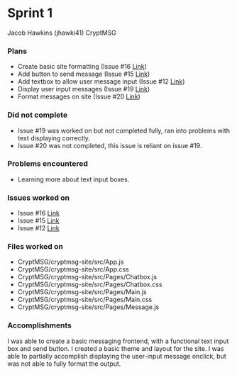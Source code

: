 # Sprint 1

Jacob Hawkins (jhawki41)
CryptMSG

### Plans
- Create basic site formatting (Issue #16 [Link](https://github.com/utk-cs340-fall22/CryptMSG/issues/16))
- Add button to send message (Issue #15 [Link](https://github.com/utk-cs340-fall22/CryptMSG/issues/15))
- Add textbox to allow user message input (Issue #12 [Link](https://github.com/utk-cs340-fall22/CryptMSG/issues/12))
- Display user input messages (Issue #19 [Link](https://github.com/utk-cs340-fall22/CryptMSG/issues/19))
- Format messages on site (Issue #20 [Link](https://github.com/utk-cs340-fall22/CryptMSG/issues/20))

### Did not complete
- Issue #19 was worked on but not completed fully, ran into problems with text displaying correctly.
- Issue #20 was not completed, this issue is reliant on issue #19. 

### Problems encountered
- Learning more about text input boxes.

### Issues worked on
- Issue #16 [Link](https://github.com/utk-cs340-fall22/CryptMSG/issues/16)
- Issue #15 [Link](https://github.com/utk-cs340-fall22/CryptMSG/issues/15)
- Issue #12 [Link](https://github.com/utk-cs340-fall22/CryptMSG/issues/12)

### Files worked on
- CryptMSG/cryptmsg-site/src/App.js
- CryptMSG/cryptmsg-site/src/App.css
- CryptMSG/cryptmsg-site/src/Pages/Chatbox.js
- CryptMSG/cryptmsg-site/src/Pages/Chatbox.css
- CryptMSG/cryptmsg-site/src/Pages/Main.js
- CryptMSG/cryptmsg-site/src/Pages/Main.css
- CryptMSG/cryptmsg-site/src/Pages/Message.js


### Accomplishments
I was able to create a basic messaging frontend, with a functional text input box and send button.
I created a basic theme and layout for the site. I was able to partially accomplish displaying the user-input message onclick, but was not able to
fully format the output.